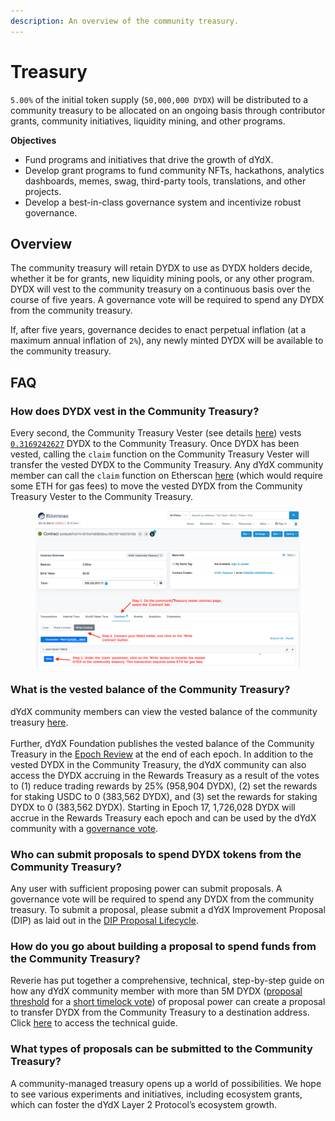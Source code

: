 ```yaml
---
description: An overview of the community treasury.
---
```


# Treasury

`5.00%` of the initial token supply (`50,000,000 DYDX`) will be distributed to a community treasury to be allocated on an ongoing basis through contributor grants, community initiatives, liquidity mining, and other programs.

**Objectives**

* Fund programs and initiatives that drive the growth of dYdX.
* Develop grant programs to fund community NFTs, hackathons, analytics dashboards, memes, swag, third-party tools, translations, and other projects.
* Develop a best-in-class governance system and incentivize robust governance.

## Overview

The community treasury will retain DYDX to use as DYDX holders decide, whether it be for grants, new liquidity mining pools, or any other program. DYDX will vest to the community treasury on a continuous basis over the course of five years. A governance vote will be required to spend any DYDX from the community treasury.

If, after five years, governance decides to enact perpetual inflation (at a maximum annual inflation of `2%`), any newly minted DYDX will be available to the community treasury.

## FAQ

### How does DYDX vest in the Community Treasury?

Every second, the Community Treasury Vester (see details [here](https://docs.dydx.community/dydx-governance/resources/technical-overview#governance-architecture-overview)) vests [`0.3169242627`](tel:03169242627) DYDX to the Community Treasury. Once DYDX has been vested, calling the `claim` function on the Community Treasury Vester will transfer the vested DYDX to the Community Treasury. Any dYdX community member can call the `claim` function on Etherscan [here](https://etherscan.io/address/0x08a90Fe0741B7DeF03fB290cc7B273F1855767D8#writeContract) (which would require some ETH for gas fees) to move the vested DYDX from the Community Treasury Vester to the Community Treasury.

<figure><img src="../.gitbook/assets/claim-function-CT-vester.png" alt=""><figcaption></figcaption></figure>

### What is the vested balance of the Community Treasury?

dYdX community members can view the vested balance of the community treasury [here](https://dydx.shippooor.xyz/). \
\
Further, dYdX Foundation publishes the vested balance of the Community Treasury in the [Epoch Review](https://dydx.foundation/blog) at the end of each epoch. In addition to the vested DYDX in the Community Treasury, the dYdX community can also access the DYDX accruing in the Rewards Treasury as a result of the votes to (1) reduce trading rewards by 25% (958,904 DYDX), (2) set the rewards for staking USDC to 0 (383,562 DYDX), and (3) set the rewards for staking DYDX to 0 (383,562 DYDX). Starting in Epoch 17, 1,726,028 DYDX  will accrue in the Rewards Treasury each epoch and can be used by the dYdX community with a [governance vote](https://docs.dydx.community/dydx-governance/voting-and-governance/governance-parameters).

### Who can submit proposals to spend DYDX tokens from the Community Treasury?

Any user with sufficient proposing power can submit proposals. A governance vote will be required to spend any DYDX from the community treasury. To submit a proposal, please submit a dYdX Improvement Proposal (DIP) as laid out in the [DIP Proposal Lifecycle](../voting-and-governance/dip-proposal-lifecycle.md).

### How do you go about building a proposal to spend funds from the Community Treasury?

Reverie has put together a comprehensive, technical, step-by-step guide on how any dYdX community member with more than 5M DYDX ([proposal threshold](https://docs.dydx.community/dydx-governance/voting-and-governance/governance-parameters#timelock-parameters) for a [short timelock vote](https://docs.dydx.community/dydx-governance/voting-and-governance/governance-process#short-timelock-executor)) of proposal power can create a proposal to transfer DYDX from the Community Treasury to a destination address. Click [here](https://app.gitbook.com/o/-MeNgGQU0ucT2xo4s8-T/s/-MeNfSkgj48hU0q8Zbjn/\~/changes/EyisuFjLIyJ7K9RzaTfJ/technical-guide-on-building-a-dydx-community-treasury-spending-proposal) to access the technical guide.

### What types of proposals can be submitted to the Community Treasury?

A community-managed treasury opens up a world of possibilities. We hope to see various experiments and initiatives, including ecosystem grants, which can foster the dYdX Layer 2 Protocol’s ecosystem growth.
